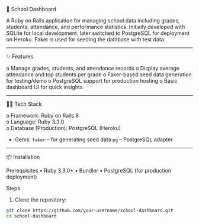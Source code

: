 🚌 School Dashboard 

A Ruby on Rails application for managing school data including grades, students, attendance, and performance statistics. Initially developed with SQLite for local development, later switched to PostgreSQL for deployment on Heroku. Faker is used for seeding the database with test data. 

---

✨ Features

o	Manage grades, students, and attendance records
o	Display average attendance and top students per grade
o	Faker-based seed data generation for testing/demo
o	PostgreSQL support for production hosting
o	Basic dashboard UI for quick insights

---

🧑‍💻 Tech Stack 

o	Framework: Ruby on Rails 8  
o	Language: Ruby 3.3.0  
o	Database (Production): PostgreSQL (Heroku)  
- Gems:
	`faker` – for generating seed data
  `pg` – PostgreSQL adapter
 

---

📦 Installation

 Prerequisites
•	Ruby 3.3.0+
•	Bundler
•	PostgreSQL (for production deployment)

 Steps
1. Clone the repository:
   
```bash
git clone https://github.com/your-username/school-dashboard.git
cd school-dashboard



